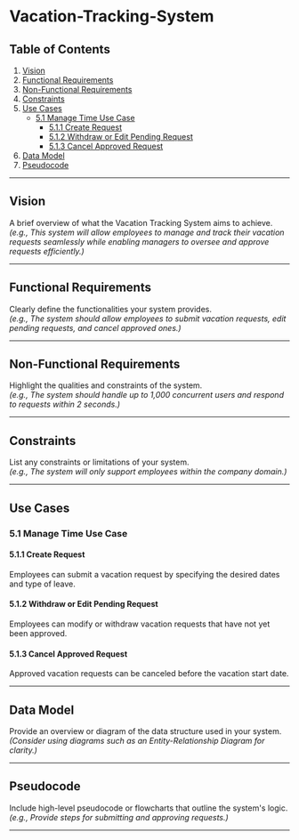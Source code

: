# Vacation-Tracking-System

## Table of Contents
1. [Vision](#vision)  
2. [Functional Requirements](#functional-requirements)  
3. [Non-Functional Requirements](#non-functional-requirements)  
4. [Constraints](#constraints)  
5. [Use Cases](#use-cases)  
   - [5.1 Manage Time Use Case](#51-manage-time-use-case)  
      - [5.1.1 Create Request](#511-create-request)  
      - [5.1.2 Withdraw or Edit Pending Request](#512-withdraw-or-edit-pending-request)  
      - [5.1.3 Cancel Approved Request](#513-cancel-approved-request)  
6. [Data Model](#data-model)  
7. [Pseudocode](#pseudocode)  

---

## Vision  
A brief overview of what the Vacation Tracking System aims to achieve.  
*(e.g., This system will allow employees to manage and track their vacation requests seamlessly while enabling managers to oversee and approve requests efficiently.)*

---

## Functional Requirements  
Clearly define the functionalities your system provides.  
*(e.g., The system should allow employees to submit vacation requests, edit pending requests, and cancel approved ones.)*

---

## Non-Functional Requirements  
Highlight the qualities and constraints of the system.  
*(e.g., The system should handle up to 1,000 concurrent users and respond to requests within 2 seconds.)*

---

## Constraints  
List any constraints or limitations of your system.  
*(e.g., The system will only support employees within the company domain.)*

---

## Use Cases  

### 5.1 Manage Time Use Case  
#### 5.1.1 Create Request  
Employees can submit a vacation request by specifying the desired dates and type of leave.  

#### 5.1.2 Withdraw or Edit Pending Request  
Employees can modify or withdraw vacation requests that have not yet been approved.  

#### 5.1.3 Cancel Approved Request  
Approved vacation requests can be canceled before the vacation start date.  

---

## Data Model  
Provide an overview or diagram of the data structure used in your system.  
*(Consider using diagrams such as an Entity-Relationship Diagram for clarity.)*  

---

## Pseudocode  
Include high-level pseudocode or flowcharts that outline the system's logic.  
*(e.g., Provide steps for submitting and approving requests.)*  

---
